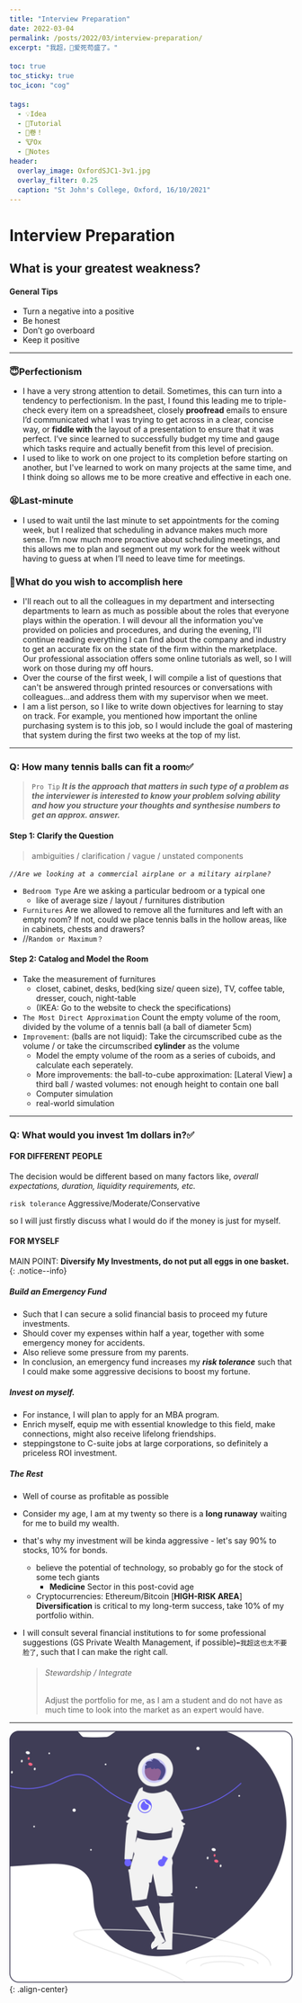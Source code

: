 ```yaml
---
title: "Interview Preparation"
date: 2022-03-04
permalink: /posts/2022/03/interview-preparation/
excerpt: "我超，👴爱死苟盛了。"

toc: true
toc_sticky: true
toc_icon: "cog"

tags:
  - 💡Idea
  - 🚦Tutorial
  - 🏦卷！
  - 🐮Ox
  - 🔖Notes
header:
  overlay_image: OxfordSJC1-3v1.jpg
  overlay_filter: 0.25
  caption: "St John's College, Oxford, 16/10/2021"
---
```


# Interview Preparation

## What is your greatest weakness?

#### General Tips
- Turn a negative into a positive
- Be honest
- Don’t go overboard
- Keep it positive
    

-----

### 😇Perfectionism

- I have a very strong attention to detail. Sometimes, this can turn into a tendency to perfectionism. In the past, I found this leading me to triple-check every item on a spreadsheet, closely **proofread** emails to ensure I’d communicated what I was trying to get across in a clear, concise way, or **fiddle with** the layout of a presentation to ensure that it was perfect. I’ve since learned to successfully budget my time and gauge which tasks require and actually benefit from this level of precision.
- I used to like to work on one project to its completion before starting on another, but I've learned to work on many projects at the same time, and I think doing so allows me to be more creative and effective in each one.


### 😫Last-minute

- I used to wait until the last minute to set appointments for the coming week, but I realized that scheduling in advance makes much more sense. I’m now much more proactive about scheduling meetings, and this allows me to plan and segment out my work for the week without having to guess at when I’ll need to leave time for meetings.


### 🤠What do you wish to accomplish here

- I'll reach out to all the colleagues in my department and intersecting departments to learn as much as possible about the roles that everyone plays within the operation. I will devour all the information you've provided on policies and procedures, and during the evening, I'll continue reading everything I can find about the company and industry to get an accurate fix on the state of the firm within the marketplace. Our professional association offers some online tutorials as well, so I will work on those during my off hours.
- Over the course of the first week, I will compile a list of questions that can't be answered through printed resources or conversations with colleagues...and address them with my supervisor when we meet.
- I am a list person, so I like to write down objectives for learning to stay on track. For example, you mentioned how important the online purchasing system is to this job, so I would include the goal of mastering that system during the first two weeks at the top of my list.


---
### Q: How many tennis balls can fit a room✅

> `Pro Tip` ***It is the approach that matters in such type of a problem as the interviewer is interested to know your problem solving ability and how you structure your thoughts and synthesise numbers to get an approx. answer.***


#### Step 1: Clarify the Question

> ambiguities / clarification / vague / unstated components
> 

*`//Are we looking at a commercial airplane or a military airplane?`*

- `Bedroom Type` Are we asking a particular bedroom or a typical one
    - like of average size / layout / furnitures distribution
- `Furnitures` Are we allowed to remove all the furnitures and left with an empty room? If not, could we place tennis balls in the hollow areas, like in cabinets, chests and drawers?
- //`Random or Maximum？`

#### Step 2: Catalog and Model the Room

- Take the measurement of furnitures
    - closet, cabinet, desks, bed(king size/ queen size), TV, coffee table, dresser, couch, night-table
    - (IKEA: Go to the website to check the specifications)
- `The Most Direct Approximation` Count the empty volume of the room, divided by the volume of a tennis ball (a ball of diameter 5cm)
- `Improvement`: (balls are not liquid): Take the circumscribed cube as the volume / or take the circumscribed **cylinder** as the volume
    - Model the empty volume of the room as a series of cuboids, and calculate each seperately.
    - More improvements: the ball-to-cube approximation: [Lateral View] a third ball  / wasted volumes: not enough height to contain one ball
    - Computer simulation
    - real-world simulation


----

### Q: What would you invest 1m dollars in?✅

#### FOR DIFFERENT PEOPLE

The decision would be different based on many factors like, *overall expectations, duration, liquidity requirements, etc.*

`risk tolerance` Aggressive/Moderate/Conservative

so I will just firstly discuss what I would do if the money is just for myself.

#### FOR MYSELF

MAIN POINT: **Diversify My Investments, do not put all eggs in one basket.**
{: .notice--info}

##### Build an Emergency Fund

- Such that I can secure a solid financial basis to proceed my future investments.
- Should cover my expenses within half a year, together with some emergency money for accidents.
- Also relieve some pressure from my parents.
- In conclusion, an emergency fund increases my ***risk tolerance*** such that I could make some aggressive decisions to boost my fortune.

##### Invest on myself.

- For instance, I will plan to apply for an MBA program.
- Enrich myself, equip me with essential knowledge to this field, make connections, might also receive lifelong friendships.
- steppingstone to C-suite jobs at large corporations, so definitely a priceless ROI investment.

##### The Rest

- Well of course as profitable as possible
- Consider my age, I am at my twenty so there is a **long runaway** waiting for me to build my wealth.
- that's why my investment will be kinda aggressive - let's say 90% to stocks, 10% for bonds.
    - believe the potential of technology, so probably go for the stock of some tech giants
        - **Medicine** Sector in this post-covid age
    - Cryptocurrencies: Ethereum/Bitcoin [**HIGH-RISK AREA**]  **Diversification** is critical to my long-term success, take 10% of my portfolio within.

- I will consult several financial institutions to for some professional suggestions (GS Private Wealth Management, if possible)`⬅️我超这也太不要脸了`, such that I can make the right call.
    
    > ###### Stewardship / Integrate
    > Adjust the portfolio for me, as I am a student and do not have as much time to look into the market as an expert would have.

---

![](/images/undraw_to_the_moon_re_q21i.svg){: .align-center}
